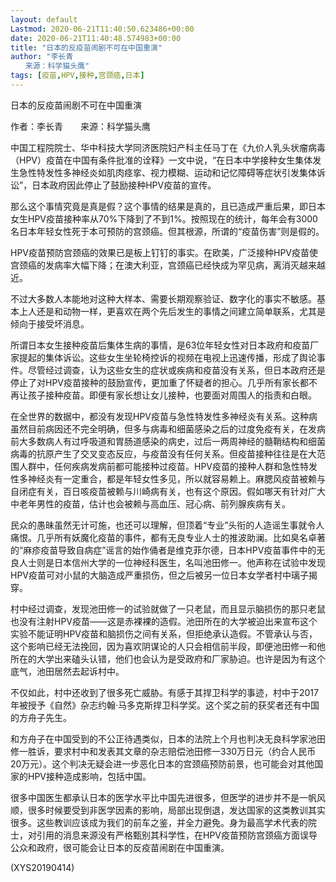 ```yaml
---
layout: default
Lastmod: 2020-06-21T11:40:50.623486+00:00
date: 2020-06-21T11:40:48.574983+00:00
title: "日本的反疫苗闹剧不可在中国重演"
author: "李长青
　　来源：科学猫头鹰"
tags: [疫苗,HPV,接种,宫颈癌,日本]
---
```


日本的反疫苗闹剧不可在中国重演

作者：李长青　　来源：科学猫头鹰

中国工程院院士、华中科技大学同济医院妇产科主任马丁在《九价人乳头状瘤病毒（HPV）疫苗在中国有条件批准的诠释》一文中说，“在日本中学接种女生集体发生急性特发性多神经炎如肌肉痉挛、视力模糊、运动和记忆障碍等症状引发集体诉讼”，日本政府因此停止了鼓励接种HPV疫苗的宣传。

那么这个事情究竟是真是假？这个事情的结果是真的，且已造成严重后果，即日本女生HPV疫苗接种率从70%下降到了不到1%。按照现在的统计，每年会有3000名日本年轻女性死于本可预防的宫颈癌。但其根源，所谓的“疫苗伤害”则是假的。

HPV疫苗预防宫颈癌的效果已是板上钉钉的事实。在欧美，广泛接种HPV疫苗使宫颈癌的发病率大幅下降；在澳大利亚，宫颈癌已经快成为罕见病，离消灭越来越近。

不过大多数人本能地对这种大样本、需要长期观察验证、数字化的事实不敏感。基本上人还是和动物一样，更喜欢在两个先后发生的事情之间建立简单联系，尤其是倾向于接受坏消息。

所谓日本女生接种疫苗后集体生病的事情，是63位年轻女性对日本政府和疫苗厂家提起的集体诉讼。这些女生坐轮椅控诉的视频在电视上迅速传播，形成了舆论事件。尽管经过调查，认为这些女生的症状或疾病和疫苗没有关系，但日本政府还是停止了对HPV疫苗接种的鼓励宣传，更加重了怀疑者的担心。几乎所有家长都不再让孩子接种疫苗。即便有家长想让女儿接种，也要面对周围人的指责和白眼。

在全世界的数据中，都没有发现HPV疫苗与急性特发性多神经炎有关系。这种病虽然目前病因还不完全明确，但多与病毒和细菌感染之后的过度免疫有关，在发病前大多数病人有过呼吸道和胃肠道感染的病史，过后一两周神经的髓鞘结构和细菌病毒的抗原产生了交叉变态反应，与疫苗没有任何关系。但疫苗接种往往是在大范围人群中，任何疾病发病前都可能接种过疫苗。HPV疫苗的接种人群和急性特发性多神经炎有一定重合，都是年轻女性多见，所以就容易赖上。麻腮风疫苗被赖与自闭症有关，百日咳疫苗被赖与川崎病有关，也有这个原因。假如哪天有针对广大中老年男性的疫苗，估计也会被赖与高血压、冠心病、前列腺疾病有关。

民众的愚昧虽然无计可施，也还可以理解，但顶着“专业”头衔的人造谣生事就令人痛恨。几乎所有妖魔化疫苗的事件，都有无良专业人士的推波助澜。比如臭名卓著的“麻疹疫苗导致自病症”谣言的始作俑者是维克菲尔德，日本HPV疫苗事件中的无良人士则是日本信州大学的一位神经科医生，名叫池田修一。他声称在试验中发现HPV疫苗可对小鼠的大脑造成严重损伤，但之后被另一位日本女学者村中璃子揭穿。

村中经过调查，发现池田修一的试验就做了一只老鼠，而且显示脑损伤的那只老鼠也没有注射HPV疫苗——这是赤裸裸的造假。池田所在的大学被迫出来宣布这个实验不能证明HPV疫苗和脑损伤之间有关系，但拒绝承认造假。不管承认与否，这个影响已经无法挽回，因为喜欢阴谋论的人只会相信前半段，即便池田修一和他所在的大学出来磕头认错，他们也会认为是受政府和厂家胁迫。也许是因为有这个底气，池田居然去起诉村中。

不仅如此，村中还收到了很多死亡威胁。有感于其捍卫科学的事迹，村中于2017年被授予《自然》杂志约翰·马多克斯捍卫科学奖。这个奖之前的获奖者还有中国的方舟子先生。

和方舟子在中国受到的不公正待遇类似，日本的法院上个月也判决无良科学家池田修一胜诉，要求村中和发表其文章的杂志赔偿池田修一330万日元（约合人民币20万元）。这个判决无疑会进一步恶化日本的宫颈癌预防前景，也可能会对其他国家的HPV接种造成影响，包括中国。

很多中国医生都承认日本的医学水平比中国先进很多，但医学的进步并不是一帆风顺，很多时候要受到非医学因素的影响，局部出现倒退，发达国家的这类教训其实很多。这些教训应该成为我们的前车之鉴，并全力避免。身为最高学术代表的院士，对引用的消息来源没有严格甄别其科学性，在HPV疫苗预防宫颈癌方面误导公众和政府，很可能会让日本的反疫苗闹剧在中国重演。

(XYS20190414)


